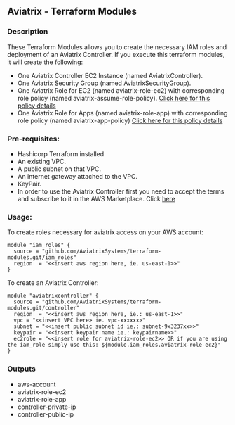 ## Aviatrix - Terraform Modules

### Description
These Terraform Modules allows you to create the necessary IAM roles and deployment of an Aviatrix Controller. If you execute this terraform modules, it will create the following:

* One Aviatrix Controller EC2 Instance (named AviatrixController).
* One Aviatrix Security Group (named AviatrixSecurityGroup).
* One Aviatrix Role for EC2 (named aviatrix-role-ec2) with corresponding role policy (named aviatrix-assume-role-policy). [Click here for this policy details](https://s3-us-west-2.amazonaws.com/aviatrix-download/iam_assume_role_policy.txt)
* One Aviatrix Role for Apps (named aviatrix-role-app) with corresponding role policy (named aviatrix-app-policy) [Click here for this policy details](https://s3-us-west-2.amazonaws.com/aviatrix-download/IAM_access_policy_for_CloudN.txt)

### Pre-requisites:

* Hashicorp Terraform installed
* An existing VPC.
* A public subnet on that VPC.
* An internet gateway attached to the VPC.
* KeyPair.
* In order to use the Aviatrix Controller first you need to accept the terms and subscribe to it in the AWS Marketplace.  Click [here](https://aws.amazon.com/marketplace/pp?sku=zemc6exdso42eps9ki88l9za)

### Usage:

To create roles necessary for aviatrix access on your AWS account:
```
module "iam_roles" {
  source = "github.com/AviatrixSystems/terraform-modules.git/iam_roles"
  region  = "<<insert aws region here, ie. us-east-1>>"
}
```

To create an Aviatrix Controller:

```
module "aviatrixcontroller" {
  source = "github.com/AviatrixSystems/terraform-modules.git/controller"
  region  = "<<insert aws region here, ie.: us-east-1>>"
  vpc = "<<insert VPC here> ie. vpc-xxxxxx>"
  subnet = "<<insert public subnet id ie.: subnet-9x3237xx>>"
  keypair = "<<insert keypair name ie.: keypairname>>"
  ec2role = "<<insert role for aviatrix-role-ec2>> OR if you are using the iam_role simply use this: ${module.iam_roles.aviatrix-role-ec2}"
}
```

### Outputs
- aws-account
- aviatrix-role-ec2
- aviatrix-role-app
- controller-private-ip
- controller-public-ip

